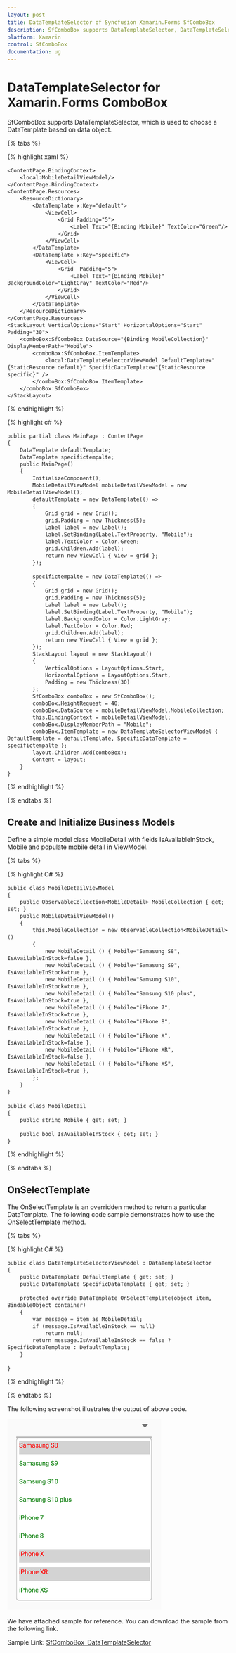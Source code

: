 ```yaml
---
layout: post
title: DataTemplateSelector of Syncfusion Xamarin.Forms SfComboBox
description: SfComboBox supports DataTemplateSelector, DataTemplateSelector for Xamarin.Forms SfComboBox is used to choose a DataTemplate based on data object.
platform: Xamarin
control: SfComboBox
documentation: ug
---
```


# DataTemplateSelector for Xamarin.Forms ComboBox

SfComboBox supports DataTemplateSelector, which is used to choose a DataTemplate based on data object.
 

{% tabs %}

{% highlight xaml %}

    <ContentPage.BindingContext>
        <local:MobileDetailViewModel/>
    </ContentPage.BindingContext>
    <ContentPage.Resources>
        <ResourceDictionary>
            <DataTemplate x:Key="default">
                <ViewCell>
                    <Grid Padding="5">
                        <Label Text="{Binding Mobile}" TextColor="Green"/>
                    </Grid>
                </ViewCell>
            </DataTemplate>
            <DataTemplate x:Key="specific">
                <ViewCell>
                    <Grid  Padding="5">
                        <Label Text="{Binding Mobile}" BackgroundColor="LightGray" TextColor="Red"/>
                    </Grid>
                </ViewCell>
            </DataTemplate>
        </ResourceDictionary>
    </ContentPage.Resources>
    <StackLayout VerticalOptions="Start" HorizontalOptions="Start" Padding="30">
        <comboBox:SfComboBox DataSource="{Binding MobileCollection}" DisplayMemberPath="Mobile">
            <comboBox:SfComboBox.ItemTemplate>
                <local:DataTemplateSelectorViewModel DefaultTemplate="{StaticResource default}" SpecificDataTemplate="{StaticResource specific}" />
            </comboBox:SfComboBox.ItemTemplate>
        </comboBox:SfComboBox>
    </StackLayout>
	
{% endhighlight %}

{% highlight c# %}

    public partial class MainPage : ContentPage
    {
        DataTemplate defaultTemplate;
        DataTemplate specifictempalte;
        public MainPage()
        {
            InitializeComponent();
            MobileDetailViewModel mobileDetailViewModel = new MobileDetailViewModel();
            defaultTemplate = new DataTemplate(() =>
            {
                Grid grid = new Grid();
                grid.Padding = new Thickness(5);
                Label label = new Label();
                label.SetBinding(Label.TextProperty, "Mobile");
                label.TextColor = Color.Green;
                grid.Children.Add(label);
                return new ViewCell { View = grid };
            });

            specifictempalte = new DataTemplate(() =>
            {
                Grid grid = new Grid();
                grid.Padding = new Thickness(5);
                Label label = new Label();
                label.SetBinding(Label.TextProperty, "Mobile");
                label.BackgroundColor = Color.LightGray;
                label.TextColor = Color.Red;
                grid.Children.Add(label);
                return new ViewCell { View = grid };
            });
            StackLayout layout = new StackLayout()
            {
                VerticalOptions = LayoutOptions.Start,
                HorizontalOptions = LayoutOptions.Start,
                Padding = new Thickness(30)
            };
            SfComboBox comboBox = new SfComboBox();
            comboBox.HeightRequest = 40;
            comboBox.DataSource = mobileDetailViewModel.MobileCollection;
            this.BindingContext = mobileDetailViewModel;
            comboBox.DisplayMemberPath = "Mobile";
            comboBox.ItemTemplate = new DataTemplateSelectorViewModel { DefaultTemplate = defaultTemplate, SpecificDataTemplate = specifictempalte };
            layout.Children.Add(comboBox);
            Content = layout;
        }
    }

{% endhighlight %}

{% endtabs %}

## Create and Initialize Business Models 

Define a simple model class MobileDetail with fields IsAvailableInStock, Mobile and populate mobile detail in ViewModel.

{% tabs %}

{% highlight C# %}

    public class MobileDetailViewModel
    {
        public ObservableCollection<MobileDetail> MobileCollection { get; set; }
        public MobileDetailViewModel()
        {
            this.MobileCollection = new ObservableCollection<MobileDetail>()
            {
                new MobileDetail () { Mobile="Samasung S8", IsAvailableInStock=false },
                new MobileDetail () { Mobile="Samasung S9", IsAvailableInStock=true },
                new MobileDetail () { Mobile="Samsung S10", IsAvailableInStock=true },
                new MobileDetail () { Mobile="Samsung S10 plus", IsAvailableInStock=true },
                new MobileDetail () { Mobile="iPhone 7", IsAvailableInStock=true },
                new MobileDetail () { Mobile="iPhone 8", IsAvailableInStock=true },
                new MobileDetail () { Mobile="iPhone X", IsAvailableInStock=false },
                new MobileDetail () { Mobile="iPhone XR", IsAvailableInStock=false },
                new MobileDetail () { Mobile="iPhone XS", IsAvailableInStock=true },
            };
        }
    }

    public class MobileDetail
    {
        public string Mobile { get; set; }

        public bool IsAvailableInStock { get; set; }
    }

{% endhighlight %}

{% endtabs %}


## OnSelectTemplate

The OnSelectTemplate is an overridden method to return a particular DataTemplate. The following code sample demonstrates how to use the OnSelectTemplate method.


{% tabs %}

{% highlight C# %}

    public class DataTemplateSelectorViewModel : DataTemplateSelector
    {
        public DataTemplate DefaultTemplate { get; set; }
        public DataTemplate SpecificDataTemplate { get; set; }

        protected override DataTemplate OnSelectTemplate(object item, BindableObject container)
        {
            var message = item as MobileDetail;
            if (message.IsAvailableInStock == null)
                return null;
            return message.IsAvailableInStock == false ? SpecificDataTemplate : DefaultTemplate;
        }

    }

{% endhighlight %}

{% endtabs %}

The following screenshot illustrates the output of above code.

![Data template selector](images/Data-Template-Selector/DataTemplateSelector.png)


We have attached sample for reference. You can download the sample from the following link.

Sample Link: [SfComboBox_DataTemplateSelector](https://www.syncfusion.com/downloads/support/directtrac/general/ze/SfComboBox_DataTemplateSelector-1083496192.zip)



